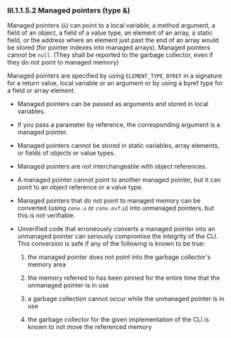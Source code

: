 ### III.1.1.5.2 Managed pointers (type &)

Managed pointers (`&`) can point to a local variable, a method argument, a field of an object, a field of a value type, an element of an array, a static field, or the address where an element just past the end of an array would be stored (for pointer indexes into managed arrays). Managed pointers cannot be `null`. (They shall be reported to the garbage collector, even if they do not point to managed memory)

Managed pointers are specified by using `ELEMENT_TYPE_BYREF` in a signature for a return value, local variable or an argument or by using a byref type for a field or array element.

 * Managed pointers can be passed as arguments and stored in local variables.

 * If you pass a parameter by reference, the corresponding argument is a managed pointer.

 * Managed pointers cannot be stored in static variables, array elements, or fields of objects or value types.

 * Managed pointers are *not* interchangeable with object references.

 * A managed pointer cannot point to another managed pointer, but it can point to an object reference or a value type.

 * Managed pointers that do not point to managed memory can be converted (using `conv.u` or `conv.ovf`.u) into unmanaged pointers, but this is not verifiable.

 * Unverified code that erroneously converts a managed pointer into an unmanaged pointer can seriously compromise the integrity of the CLI. This conversion is safe if any of the following is known to be true:

     1. the managed pointer does not point into the garbage collector's memory area

     2. the memory referred to has been pinned for the entire time that the unmanaged pointer is in use

     3. a garbage collection cannot occur while the unmanaged pointer is in use

     4. the garbage collector for the given implementation of the CLI is known to not move the referenced memory
